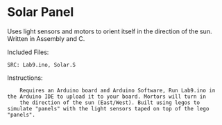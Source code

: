 # Solar Panel

Uses light sensors and motors to orient itself in the direction of the sun. Written in Assembly and C. 


Included Files:

	SRC: Lab9.ino, Solar.S

Instructions: 

        Requires an Arduino board and Arduino Software, Run Lab9.ino in the Arduino IDE to upload it to your board. Mortors will turn in
        the direction of the sun (East/West). Built using legos to simulate "panels" with the light sensors taped on top of the lego "panels".

			
